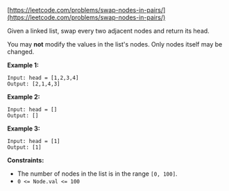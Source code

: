 [https://leetcode.com/problems/swap-nodes-in-pairs/](https://leetcode.com/problems/swap-nodes-in-pairs/)

Given a linked list, swap every two adjacent nodes and return its head.

You may **not** modify the values in the list's nodes. Only nodes itself may be changed.


**Example 1:**
```
Input: head = [1,2,3,4]
Output: [2,1,4,3]
```

**Example 2:**
```
Input: head = []
Output: []
```

**Example 3:**
```
Input: head = [1]
Output: [1]
```

**Constraints:**

- The number of nodes in the list is in the range `[0, 100]`.
- `0 <= Node.val <= 100`

